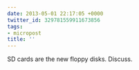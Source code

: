 ```yaml
---
date: 2013-05-01 22:17:05 +0000
twitter_id: 329781559911673856
tags:
- micropost
title: ''
---
```


SD cards are the new floppy disks. Discuss.
